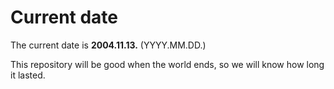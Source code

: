 # Current date

The current date is **2004.11.13.** (YYYY.MM.DD.)

This repository will be good when the world ends, so we will know how long it lasted.